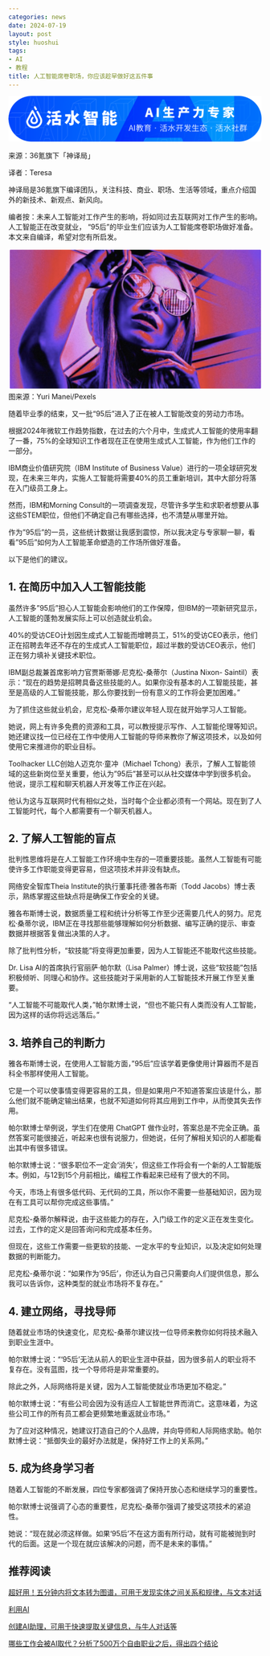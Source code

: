 ```yaml
---
categories: news
date: 2024-07-19
layout: post
style: huoshui
tags:
- AI
- 教程
title: 人工智能席卷职场，你应该趁早做好这五件事
---
```


![](/assets/images/411b98513cf945869bed906177253cb5.png)

来源：36氪旗下「神译局」

译者：Teresa

神译局是36氪旗下编译团队，关注科技、商业、职场、生活等领域，重点介绍国外的新技术、新观点、新风向。

编者按：未来人工智能对工作产生的影响，将如同过去互联网对工作产生的影响。人工智能正在改变就业，
“95后”的毕业生们应该为人工智能席卷职场做好准备。本文来自编译，希望对您有所启发。

![](/assets/images/fd8ca5da6861401d88afcce6162cecf6.png)图来源：Yuri
Manei/Pexels

随着毕业季的结束，又一批“95后”进入了正在被人工智能改变的劳动力市场。

根据2024年微软工作趋势指数，在过去的六个月中，生成式人工智能的使用率翻了一番，75%的全球知识工作者现在正在使用生成式人工智能，作为他们工作的一部分。

IBM商业价值研究院（IBM Institute of Business
Value）进行的一项全球研究发现，在未来三年内，实施人工智能将需要40%的员工重新培训，其中大部分将落在入门级员工身上。

然而，IBM和Morning Consult的一项调查发现，尽管许多学生和求职者想要从事这些STEM职位，但他们不确定自己有哪些选择，也不清楚从哪里开始。

作为”95后”的一员，这些统计数据让我感到震惊，所以我决定与专家聊一聊，看看”95后”如何为人工智能革命塑造的工作场所做好准备。

以下是他们的建议。

## 1\. 在简历中加入人工智能技能

虽然许多”95后”担心人工智能会影响他们的工作保障，但IBM的一项新研究显示，人工智能的蓬勃发展实际上可以创造就业机会。

40%的受访CEO计划因生成式人工智能而增聘员工，51%的受访CEO表示，他们正在招聘去年还不存在的生成式人工智能职位，超过半数的受访CEO表示，他们正在努力填补关键技术职位。

IBM副总裁兼首席影响力官贾斯蒂娜·尼克松-桑蒂尔（Justina Nixon-
Saintil）表示：“现在的趋势是招聘具备这些技能的人。如果你没有基本的人工智能技能，甚至是高级的人工智能技能，那么你要找到一份有意义的工作将会更加困难。”

为了抓住这些就业机会，尼克松-桑蒂尔建议年轻人现在就开始学习人工智能。

她说，网上有许多免费的资源和工具，可以教授提示写作、人工智能伦理等知识。她还建议找一位已经在工作中使用人工智能的导师来教你了解这项技术，以及如何使用它来推进你的职业目标。

Toolhacker LLC创始人迈克尔·童冲（Michael
Tchong）表示，了解人工智能领域的这些新岗位至关重要，他认为”95后”甚至可以从社交媒体中学到很多机会。他说，提示工程和聊天机器人开发等工作正在兴起。

他认为这与互联网时代有相似之处，当时每个企业都必须有一个网站。现在到了人工智能时代，每个人都需要有一个聊天机器人。

## 2\. 了解人工智能的盲点

批判性思维将是在人工智能工作环境中生存的一项重要技能。虽然人工智能有可能使许多工作职能变得更容易，但这项技术并非没有缺点。  

网络安全智库Theia Institute的执行董事托德·雅各布斯（Todd Jacobs）博士表示，熟练掌握这些缺点将是确保工作安全的关键。

雅各布斯博士说，数据质量工程和统计分析等工作至少还需要几代人的努力。尼克松·桑蒂尔说，IBM正在寻找那些能够理解如何分析数据、编写正确的提示、审查数据并根据答复做出决策的人才。

除了批判性分析，“软技能”将变得更加重要，因为人工智能还不能取代这些技能。

Dr. Lisa AI的首席执行官丽萨·帕尔默（Lisa
Palmer）博士说，这些“软技能”包括积极倾听、同理心和协作。这些技能对于采用新的人工智能技术开展工作至关重要。

“人工智能不可能取代人类，”帕尔默博士说，“但也不能只有人类而没有人工智能，因为这样的话你将远远落后。”

## 3\. 培养自己的判断力

雅各布斯博士说，在使用人工智能方面，”95后”应该学着更像使用计算器而不是百科全书那样使用人工智能。

它是一个可以使事情变得更容易的工具，但是如果用户不知道答案应该是什么，那么他们就不能确定输出结果，也就不知道如何将其应用到工作中，从而使其失去作用。

帕尔默博士举例说，学生们在使用 ChatGPT
做作业时，答案总是不完全正确。虽然答案可能很接近，听起来也很有说服力，但她说，任何了解相关知识的人都能看出其中有很多错误。

帕尔默博士说：“很多职位不一定会‘消失’，但这些工作将会有一个新的人工智能版本。例如，与12到15个月前相比，编程工作看起来已经有了很大的不同。

今天，市场上有很多低代码、无代码的工具，所以你不需要一些基础知识，因为现在有工具可以帮你完成这些事情。”

尼克松-桑蒂尔解释说，由于这些能力的存在，入门级工作的定义正在发生变化。过去，工作的定义是回答询问和完成基本任务。

但现在，这些工作需要一些更软的技能、一定水平的专业知识，以及决定如何处理数据的判断能力。

尼克松-桑蒂尔说：“如果作为‘95后’，你还认为自己只需要向人们提供信息，那么我可以告诉你，这种类型的就业市场将不复存在。”

## 4\. 建立网络，寻找导师

随着就业市场的快速变化，尼克松-桑蒂尔建议找一位导师来教你如何将技术融入到职业生涯中。

帕尔默博士说：“‘95后’无法从前人的职业生涯中获益，因为很多前人的职业将不复存在。没有蓝图，找一个导师将是非常重要的。

除此之外，人际网络将是关键，因为人工智能使就业市场更加不稳定。”

帕尔默博士说：“有些公司会因为没有适应人工智能世界而消亡。这意味着，为这些公司工作的所有员工都会更频繁地重返就业市场。”

为了应对这种情况，她建议打造自己的个人品牌，并向导师和人际网络求助。帕尔默博士说：“抵御失业的最好办法就是，保持好工作上的关系网。”

## 5\. 成为终身学习者

随着人工智能的不断发展，四位专家都强调了保持开放心态和继续学习的重要性。

帕尔默博士说强调了心态的重要性，尼克松-桑蒂尔强调了接受这项技术的紧迫性。

她说：“现在就必须这样做。如果‘95后’不在这方面有所行动，就有可能被抛到时代的后面。这是一个现在就应该解决的问题，而不是未来的事情。”

  

## 推荐阅读

[超好用！五分钟内将文本转为图谱，可用于发现实体之间关系和规律，与文本对话](http://mp.weixin.qq.com/s?__biz=Mzk0OTY0NzM1Ng==&mid=2247486457&idx=1&sn=e801511901e60a9058b443819eaaaf60&chksm=c354696af423e07cf55e3fdc59375b352e493f6ab3cf282d199f74ca9b2556cb797671cb2418&scene=21#wechat_redirect)

[利用AI](http://mp.weixin.qq.com/s?__biz=Mzk0OTY0NzM1Ng==&mid=2247485511&idx=1&sn=48398e8c05077a9e202e729771a27452&chksm=c3546ad4f423e3c205211f27169f6861c90450df19ac47518048242f8d11e1d023cefe22c084&scene=21#wechat_redirect)

[创建AI助理，可用于快速提取关键信息，与牛人对话等](http://mp.weixin.qq.com/s?__biz=Mzk0OTY0NzM1Ng==&mid=2247486434&idx=1&sn=b7d8e44602828a832ce604721acfb9c7&chksm=c3546971f423e067ff9c5197dc54ddc1ad992ef635c49637e336721a9950a099ac539e0c32d5&scene=21#wechat_redirect)

[哪些工作会被AI取代？分析了500万个自由职业之后，得出四个结论](http://mp.weixin.qq.com/s?__biz=Mzk0OTY0NzM1Ng==&mid=2247485309&idx=1&sn=2ad2a45d8d8433793c79b2cf29897fed&chksm=c35465eef423ecf810a620b382e194dd5c6da7ca3618f4bf0d980191728e21091cac9f21b913&scene=21#wechat_redirect)